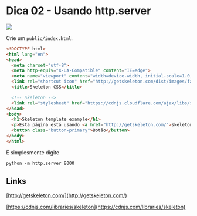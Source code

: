 # Dica 02 - Usando http.server

<a href="https://youtu.be/D4FeNPq8UTY">
    <img src="../.gitbook/assets/youtube.png">
</a>

Crie um `public/index.html`.

```html
<!DOCTYPE html>
<html lang="en">
<head>
  <meta charset="utf-8">
  <meta http-equiv="X-UA-Compatible" content="IE=edge">
  <meta name="viewport" content="width=device-width, initial-scale=1.0, shrink-to-fit=no">
  <link rel="shortcut icon" href="http://getskeleton.com/dist/images/favicon.png">
  <title>Skeleton CSS</title>

  <!-- Skeleton -->
  <link rel="stylesheet" href="https://cdnjs.cloudflare.com/ajax/libs/skeleton/2.0.4/skeleton.min.css">
</head>
<body>
  <h1>Skeleton template example</h1>
  <p>Esta página está usando <a href="http://getskeleton.com/">skeleton CSS</a>.</p>
  <button class="button-primary">Botão</button>
</body>
</html>
```

E simplesmente digite

```
python -m http.server 8000
```

## Links

[http://getskeleton.com/](http://getskeleton.com/)

[https://cdnjs.com/libraries/skeleton](https://cdnjs.com/libraries/skeleton)


